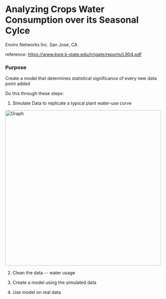 # Analyzing Crops Water Consumption over its Seasonal Cylce
Enviro Networks Inc.
San Jose, CA

reference: https://www.ksre.k-state.edu/irrigate/reports/L904.pdf

### Purpose
Create a model that determines statistical significance of every new data point added

Do this through these steps:

1) Simulate Data to replicate a typical plant water-use curve

<img width="494" alt="Graph" src="https://user-images.githubusercontent.com/61673602/170113996-665bbff0-41d4-4135-8115-ef5849dfb06a.png">

2) Clean the data -- water usage

3) Create a model using the simulated data

4) Use model on real data


